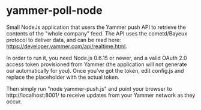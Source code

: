 yammer-poll-node
================

Small NodeJs application that users the Yammer push API to retrieve the contents of the "whole company" feed. The API uses the cometd/Bayeux protocol to deliver data, and can be read here: https://developer.yammer.com/api/realtime.html.

In order to run it, you need Node.js 0.6.15 or newer, and a valid OAuth 2.0 access token provisioned from Yammer (the application will not generate our automatically for you). Once you've got the token, edit config.js and replace the placeholder with the actual token.

Then simply run "node yammer-push.js" and point your browser to http://localhost:8001/ to receive updates from your Yammer network as they occur.